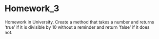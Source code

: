 # Homework_3
Homework in University. Create a method that takes a number and returns 'true' if it is divisible by 10 without a reminder and return 'false' if it does not.
